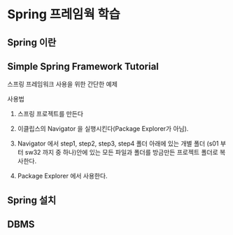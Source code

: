 # Spring 프레임웍 학습

## Spring 이란

## Simple Spring Framework Tutorial

스프링 프레임워크 사용을 위한 간단한 예제

사용법

1. 스프링 프로젝트를 만든다

2. 이클립스의 Navigator 을 실행시킨다(Package Explorer가 아님).

3. Navigator 에서 step1, step2, step3, step4 폴더 아래에 있는 개별 폴더 (s01 부터 sw32 까지 중 하나)안에 있는 모든 파일과 폴더를 방금만든 프로젝트 폴더로 복사한다.

4. Package Explorer 에서 사용한다.


## Spring 설치

## DBMS



